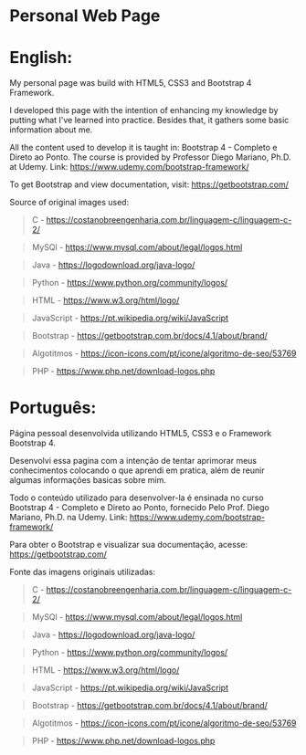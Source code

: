 # Personal Web Page
# English:
My personal page was build with HTML5, CSS3 and Bootstrap 4 Framework.

I developed this page with the intention of enhancing my knowledge by putting what I've learned into practice. Besides that, it gathers some basic information about me.

All the content used to develop it is taught in: Bootstrap 4 - Completo e Direto ao Ponto. The course is provided by Professor Diego Mariano, Ph.D. at Udemy. Link: https://www.udemy.com/bootstrap-framework/

To get Bootstrap and view documentation, visit: https://getbootstrap.com/

Source of original images used:
> C - https://costanobreengenharia.com.br/linguagem-c/linguagem-c-2/

> MySQl - https://www.mysql.com/about/legal/logos.html

> Java - https://logodownload.org/java-logo/

> Python - https://www.python.org/community/logos/

> HTML - https://www.w3.org/html/logo/

> JavaScript - https://pt.wikipedia.org/wiki/JavaScript

> Bootstrap - https://getbootstrap.com.br/docs/4.1/about/brand/

> Algotitmos - https://icon-icons.com/pt/icone/algoritmo-de-seo/53769

> PHP - https://www.php.net/download-logos.php


# Português:
Página pessoal desenvolvida utilizando HTML5, CSS3 e o Framework Bootstrap 4.

Desenvolvi essa pagina com a intenção de tentar aprimorar meus conhecimentos colocando o que aprendi em pratica, além de reunir algumas informações basicas sobre mim.

Todo o conteúdo utilizado para desenvolver-la é ensinada no curso Bootstrap 4 - Completo e Direto ao Ponto, fornecido Pelo Prof. Diego Mariano, Ph.D. na Udemy. Link: https://www.udemy.com/bootstrap-framework/

Para obter o Bootstrap e visualizar sua documentação, acesse: https://getbootstrap.com/

Fonte das imagens originais utilizadas:
> C - https://costanobreengenharia.com.br/linguagem-c/linguagem-c-2/

> MySQl - https://www.mysql.com/about/legal/logos.html

> Java - https://logodownload.org/java-logo/

> Python - https://www.python.org/community/logos/

> HTML - https://www.w3.org/html/logo/

> JavaScript - https://pt.wikipedia.org/wiki/JavaScript

> Bootstrap - https://getbootstrap.com.br/docs/4.1/about/brand/

> Algotitmos - https://icon-icons.com/pt/icone/algoritmo-de-seo/53769

> PHP - https://www.php.net/download-logos.php
